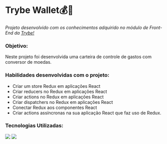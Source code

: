 <h1>Trybe Wallet💰💸</h1>
<p><em>Projeto desenvolvido com os conhecimentos adquirido no módulo de Front-End da <a href="https://www.betrybe.com/" alt="Site da Trybe">Trybe!</a></em></p>

<h3>Objetivo:</h3>
<p>Neste projeto foi desenvolvida uma carteira de controle de gastos com conversor de moedas.</p>

<h3>Habilidades desenvolvidas com o projeto:</h3>
<ul>
  <li>Criar um store Redux em aplicações React</li>
  <li>Criar reducers no Redux em aplicações React</li>
  <li>Criar actions no Redux em aplicações React</li>
  <li>Criar dispatchers no Redux em aplicações React</li>
  <li>Conectar Redux aos componentes React</li>
  <li>Criar actions assíncronas na sua aplicação React que faz uso de Redux.</li>
</ul>

<h3>Tecnologias Utilizadas:</h3>
<img src='https://img.shields.io/badge/React-20232A?style=for-the-badge&logo=react&logoColor=61DAFB'></img>
<img src='https://img.shields.io/badge/Redux-593D88?style=for-the-badge&logo=redux&logoColor=white'></img>
